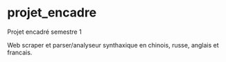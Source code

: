 # projet_encadre
Projet encadré semestre 1

Web scraper et parser/analyseur synthaxique en chinois, russe, anglais et francais.
